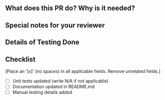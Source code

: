 <!--
Thank you for contributing to New Relic's Azure Functions integration! Before submitting your pull request, please review our contribution guidelines:

* https://github.com/newrelic/newrelic-azure-functions/blob/master/README.md#contributing

Following these best practices will help us review and merge your PR faster.

When making updates to your PR, please add new commits instead of squashing. The PR will be squashed when merged.

Please test your changes before pushing. Once pushed, GitHub Actions will run checks. Ensure these checks pass before requesting review.
-->

## What does this PR do? Why is it needed?




## Special notes for your reviewer



## Details of Testing Done



## Checklist

[Place an '[x]' (no spaces) in all applicable fields. Remove unrelated fields.]

- [ ] Unit tests updated (write N/A if not applicable)
- [ ] Documentation updated in README.md
- [ ] Manual testing details added
